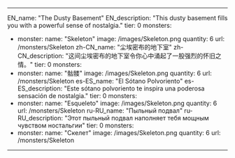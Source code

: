 ---

EN_name: "The Dusty Basement"
EN_description: "This dusty basement fills you with a powerful sense of nostalgia."
tier: 0
monsters:
  - monster:
    name: "Skeleton"
    image: /images/Skeleton.png
    quantity: 6
    url: /monsters/Skeleton
zh-CN_name: "尘埃密布的地下室"
zh-CN_description: "这间尘埃密布的地下室令你心中涌起了一股强烈的怀旧之情。"
tier: 0
monsters:
  - monster:
    name: "骷髅"
    image: /images/Skeleton.png
    quantity: 6
    url: /monsters/Skeleton
es-ES_name: "El Sótano Polvoriento"
es-ES_description: "Este sótano polvoriento te inspira una poderosa sensación de nostalgia."
tier: 0
monsters:
  - monster:
    name: "Esqueleto"
    image: /images/Skeleton.png
    quantity: 6
    url: /monsters/Skeleton
ru-RU_name: "Пыльный подвал"
ru-RU_description: "Этот пыльный подвал наполняет тебя мощным чувством ностальгии"
tier: 0
monsters:
  - monster:
    name: "Скелет"
    image: /images/Skeleton.png
    quantity: 6
    url: /monsters/Skeleton
---